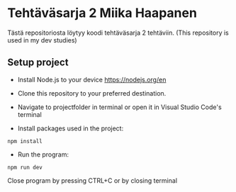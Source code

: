 # Tehtäväsarja 2 Miika Haapanen
Tästä repositoriosta löytyy koodi tehtäväsarja 2 tehtäviin.
(This repository is used in my dev studies)

## Setup project
- Install Node.js to your device https://nodejs.org/en

- Clone this repository to your preferred destination.

- Navigate to projectfolder in terminal or open it in Visual Studio Code's terminal
- Install packages used in the project:
```
npm install
```
- Run the program:
```
npm run dev
```

Close program by pressing CTRL+C or by closing terminal